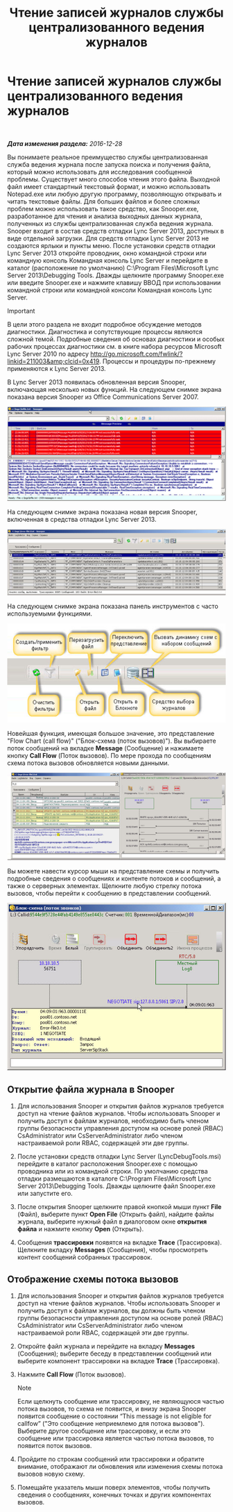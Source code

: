 ﻿---
title: Чтение записей журналов службы централизованного ведения журналов
TOCTitle: Чтение записей журналов службы централизованного ведения журналов
ms:assetid: c86ccf61-d86f-4ebd-b8d1-984a1b73005d
ms:mtpsurl: https://technet.microsoft.com/ru-ru/library/JJ721879(v=OCS.15)
ms:contentKeyID: 49888184
ms.date: 12/28/2016
mtps_version: v=OCS.15
ms.translationtype: HT
---

# Чтение записей журналов службы централизованного ведения журналов

 

_**Дата изменения раздела:** 2016-12-28_

Вы понимаете реальное преимущество службы централизованная служба ведения журнала после запуска поиска и получения файла, который можно использовать для исследования сообщенной проблемы. Существует много способов чтения этого файла. Выходной файл имеет стандартный текстовый формат, и можно использовать Notepad.exe или любую другую программу, позволяющую открывать и читать текстовые файлы. Для больших файлов и более сложных проблем можно использовать такое средство, как Snooper.exe, разработанное для чтения и анализа выходных данных журнала, полученных из службы централизованная служба ведения журнала. Snooper входит в состав средств отладки Lync Server 2013, доступных в виде отдельной загрузки. Для средств отладки Lync Server 2013 не создаются ярлыки и пункты меню. После установки средств отладки Lync Server 2013 откройте проводник, окно командной строки или командную консоль Командная консоль Lync Server и перейдите в каталог (расположение по умолчанию) C:\\Program Files\\Microsoft Lync Server 2013\\Debugging Tools. Дважды щелкните программу Snooper.exe или введите Snooper.exe и нажмите клавишу ВВОД при использовании командной строки или командной консоли Командная консоль Lync Server.

> [!IMPORTANT]  
> В цели этого раздела не входит подробное обсуждение методов диагностики. Диагностика и сопутствующие процессы являются сложной темой. Подробные сведения об основах диагностики и особых рабочих процессах диагностики см. в книге набора ресурсов Microsoft Lync Server 2010 по адресу <a href="http://go.microsoft.com/fwlink/?linkid=211003%26clcid=0x419" class="uri">http://go.microsoft.com/fwlink/?linkid=211003&amp;clcid=0x419</a>. Процессы и процедуры по-прежнему применяются к Lync Server 2013.

В Lync Server 2013 появилась обновленная версия Snooper, включающая несколько новых функций. На следующем снимке экрана показана версия Snooper из Office Communications Server 2007.

![Версия Office Communications 2007 для Snooper.](images/JJ721879.129503a8-8edd-4bb0-a68f-c43f9a548b93(OCS.15).jpg "Версия Office Communications 2007 для Snooper.")

На следующем снимке экрана показана новая версия Snooper, включенная в средства отладки Lync Server 2013.

![Версия Lync Server 2013 для Snooper.](images/JJ721879.131495dd-8220-4ae4-af37-0ac5c318fd45(OCS.15).jpg "Версия Lync Server 2013 для Snooper.")

На следующем снимке экрана показана панель инструментов с часто используемыми функциями.

![Панель управления Snooper 2013.](images/JJ721879.989249c5-a33e-4251-b8b4-411019cc12b2(OCS.15).jpg "Панель управления Snooper 2013.")

Новейшая функция, имеющая большое значение, это представление "Flow Chart (call flow)" ("Блок-схема (поток вызовов)"). Вы выбираете поток сообщений на вкладке **Message** (Сообщение) и нажимаете кнопку **Call Flow** (Поток вызовов). По мере прохода по сообщениям схема потока вызовов обновляется новыми данными.

![Схема вызова Snooper 2013.](images/JJ721879.bb8be45d-a842-48fe-86f8-380207d70bab(OCS.15).jpg "Схема вызова Snooper 2013.")

Вы можете навести курсор мыши на представление схемы и получить подробные сведения о сообщениях и контенте потоков и сообщений, а также о серверных элементах. Щелкните любую стрелку потока вызовов, чтобы перейти к сообщению в представлении сообщений.

![Сведения о сообщении со схемой вызова.](images/JJ721879.1147d720-38a9-4bda-8361-78f27ecde3d1(OCS.15).jpg "Сведения о сообщении со схемой вызова.")

## Открытие файла журнала в Snooper

1.  Для использования Snooper и открытия файлов журналов требуется доступ на чтение файлов журналов. Чтобы использовать Snooper и получить доступ к файлам журналов, необходимо быть членом группы безопасности управления доступом на основе ролей (RBAC) CsAdministrator или CsServerAdministrator либо членом настраиваемой роли RBAC, содержащей эти две группы.

2.  После установки средств отладки Lync Server (LyncDebugTools.msi) перейдите в каталог расположения Snooper.exe с помощью проводника или из командной строки. По умолчанию средства отладки размещаются в каталоге C:\\Program Files\\Microsoft Lync Server 2013\\Debugging Tools. Дважды щелкните файл Snooper.exe или запустите его.

3.  После открытия Snooper щелкните правой кнопкой мыши пункт **File** (Файл), выберите пункт **Open File** (Открыть файл), найдите файлы журнала, выберите нужный файл в диалоговом окне **открытия файла** и нажмите кнопку **Open** (Открыть).

4.  Сообщения **трассировки** появятся на вкладке **Trace** (Трассировка). Щелкните вкладку **Messages** (Сообщения), чтобы просмотреть контент сообщений собранных трассировок.

## Отображение схемы потока вызовов

1.  Для использования Snooper и открытия файлов журналов требуется доступ на чтение файлов журналов. Чтобы использовать Snooper и получить доступ к файлам журналов, вы должны быть членом группы безопасности управления доступом на основе ролей (RBAC) CsAdministrator или CsServerAdministrator либо членом настраиваемой роли RBAC, содержащей эти две группы.

2.  Откройте файл журнала и перейдите на вкладку **Messages** (Сообщения); выберите беседу в представлении сообщений или выберите компонент трассировки на вкладке **Trace** (Трассировка).

3.  Нажмите **Call Flow** (Поток вызовов).
    
    > [!NOTE]  
    > Если щелкнуть сообщение или трассировку, не являющуюся частью потока вызовов, то схема не появится, и внизу экрана Snooper появится сообщение о состоянии “This message is not eligible for callfow” (&quot;Это сообщение неприемлемо для потока вызовов&quot;). Выберите другое сообщение или трассировку, и если это сообщение или трассировка является частью потока вызовов, то появится поток вызовов.

4.  Пройдите по строкам сообщений или трассировки и обратите внимание, отображают ли обновления или изменения схемы потока вызовов новую схему.

5.  Помещайте указатель мыши поверх элементов, чтобы получить сведения о сообщениях, конечных точках и других компонентах вызовов.

